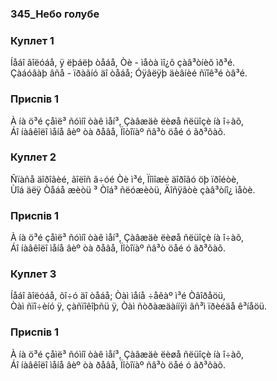 ### 345_Небо голубе
### Куплет 1
Íåáî ãîëóáå, ÿ ëþáëþ òåáå, Òè - ìåòà ìî¿õ çàâ³òíèõ ìð³é.<br/>Çàáóâàþ âñå - ïðàãíó äî òåáå; Óÿâëÿþ äèâíèé ñïîê³é òâ³é.
### Приспів 1
À íà ö³é çåìë³ ñóìíî òàê ìåí³, Çàâæäè ëèøå ñëüîçè íà î÷àõ,<br/>Áî íàâêîëî ìåíå âèº òà ðåâå, Ïîòîïàº ñâ³ò öåé ó ãð³õàõ.
### Куплет 2
Ñïàñå äîðîãèé, ãîëîñ â÷óé Òè ì³é, Ïîìîæè äîðîãó öþ ïðîéòè,<br/>Ùîá äëÿ Òåáå æèòü ³ Òîá³ ñëóæèòü, Äîñÿãòè çàâ³òíî¿ ìåòè.
### Приспів 1
À íà ö³é çåìë³ ñóìíî òàê ìåí³, Çàâæäè ëèøå ñëüîçè íà î÷àõ,<br/>Áî íàâêîëî ìåíå âèº òà ðåâå, Ïîòîïàº ñâ³ò öåé ó ãð³õàõ.
### Куплет 3
Íåáî ãîëóáå, õî÷ó äî òåáå; Òàì ìåíå ÷åêàº ì³é Òâîðåöü,<br/>Òàì ñïî÷èíó ÿ, çàñïîêîþñü ÿ, Òàì ñòðàæäàííÿì âñ³ì ïðèéäå ê³íåöü.
### Приспів 1
À íà ö³é çåìë³ ñóìíî òàê ìåí³, Çàâæäè ëèøå ñëüîçè íà î÷àõ,<br/>Áî íàâêîëî ìåíå âèº òà ðåâå, Ïîòîïàº ñâ³ò öåé ó ãð³õàõ.

